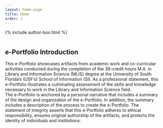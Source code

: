 ```yaml
---
layout: home-page
title: Home
order: 1
---
```

{% include author-box.html %}


<body>

<div class="wrapper">
  <img src="https://eoroyal26.github.io/assets/img/Placeholder2.png" alt="">
<div class="text-box">
  <h2>e-Portfolio Introduction</h2>
  <p>This e-Portfolio showcases artifacts from academic work and co-curricular activities conducted during the completion of the 39-credit hours M.A. in Library and Information Science (MLIS) degree at the University of South Florida’s (USF’s) School of Information (SI). As a professional statement, this e-Portfolio illustrates a culminating assessment of the skills and knowledge necessary to work in the Library and Information Science field.<br>The e-Portfolio is anchored by a personal narrative that includes a summary of the design and organization of the e-Portfolio. In addition, the summary includes a description of the process to create the e-Portfolio. The statement of integrity asserts that this e-Portfolio adheres to ethical responsibility, ensures original authorship of the artifacts, and protects the identity of individuals and institutions.</p>
</div>
</div>
  
</body>
  
